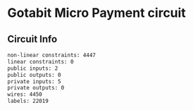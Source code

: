 # Gotabit Micro Payment circuit

## Circuit Info

```sh
non-linear constraints: 4447
linear constraints: 0
public inputs: 2
public outputs: 0
private inputs: 5
private outputs: 0
wires: 4450
labels: 22019
```
